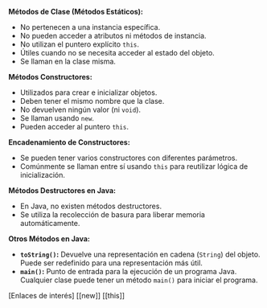 **Métodos de Clase (Métodos Estáticos):**
- No pertenecen a una instancia específica.
- No pueden acceder a atributos ni métodos de instancia.
- No utilizan el puntero explícito `this`.
- Útiles cuando no se necesita acceder al estado del objeto.
- Se llaman en la clase misma.

**Métodos Constructores:**
- Utilizados para crear e inicializar objetos.
- Deben tener el mismo nombre que la clase.
- No devuelven ningún valor (ni `void`).
- Se llaman usando `new`.
- Pueden acceder al puntero `this`.

**Encadenamiento de Constructores:**
- Se pueden tener varios constructores con diferentes parámetros.
- Comúnmente se llaman entre sí usando `this` para reutilizar lógica de inicialización.

**Métodos Destructores en Java:**
- En Java, no existen métodos destructores.
- Se utiliza la recolección de basura para liberar memoria automáticamente.

**Otros Métodos en Java:**
- **`toString()`:** Devuelve una representación en cadena (`String`) del objeto. Puede ser redefinido para una representación más útil.
- **`main()`:** Punto de entrada para la ejecución de un programa Java. Cualquier clase puede tener un método `main()` para iniciar el programa.

[Enlaces de interés] [[new]] [[this]] 